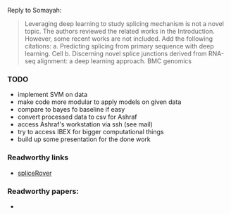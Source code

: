 
Reply to Somayah:

> Leveraging deep learning to study splicing mechanism is not a novel topic.
> The authors reviewed the related works in the Introduction. However, some recent works are not included. Add the following citations:
> a. Predicting splicing from primary sequence with deep learning. Cell
> b. Discerning novel splice junctions derived from RNA-seq alignment: a deep learning approach. BMC genomics

### TODO
- implement SVM on data
- make code more modular to apply models on given data
- compare to bayes fo baseline if easy
- convert processed data to csv for Ashraf
- access Ashraf's workstation via ssh (see mail)
- try to access IBEX for bigger computational things
- build up some presentation for the done work

### Readworthy links
- [spliceRover](http://bioit2.irc.ugent.be/rover/splicerover/)

### Readworthy papers:

- 
